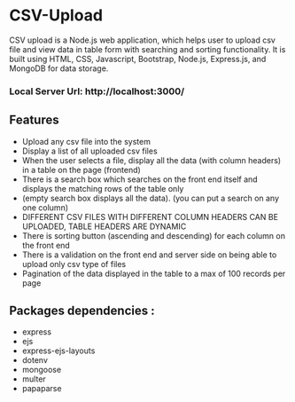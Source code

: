 # CSV-Upload
CSV upload is a Node.js web application, which helps user to upload csv file and view data in table form with searching and sorting functionality.
It is built using HTML, CSS, Javascript, Bootstrap, Node.js, Express.js, and MongoDB for data storage.
### Local Server Url: http://localhost:3000/

## Features
  - Upload any csv file into the system
  - Display a list of all uploaded csv files
  - When the user selects a file, display all the data (with column headers) in a table on the page (frontend)
  - There is a search box which searches on the front end itself and displays the matching rows of the table only
  - (empty search box displays all the data). (you can put a search on any one column)
  - DIFFERENT CSV FILES WITH DIFFERENT COLUMN HEADERS CAN BE UPLOADED, TABLE HEADERS ARE DYNAMIC
  - There is sorting button (ascending and descending) for each column on the front end
  - There is a validation on the front end and server side on being able to upload only csv type of files
  - Pagination of the data displayed in the table to a max of 100 records per page

## Packages dependencies :<br />
  - express<br/>
  - ejs<br/>
  - express-ejs-layouts <br/>
  - dotenv<br/>
  - mongoose<br/>
  - multer <br/>
  - papaparse <br />
